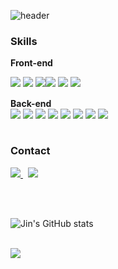 
![header](https://capsule-render.vercel.app/api?type=venom&color=0E77B0&height=150&text=Front-end%20Developer%20🐯&fontSize=60&fontColor=414141)

### Skills
<b>Front-end</b>
<div style="display:flex; flex-direction:row;">
    <img src="https://img.shields.io/badge/Typescript-3178C6?style=for-the-badge&logo=Typescript&logoColor=white"> &nbsp;
    <img src="https://img.shields.io/badge/Javascript-F7DF1E?style=for-the-badge&logo=Javascript&logoColor=white">&nbsp;
    <img src="https://img.shields.io/badge/angular-0F0F11?style=for-the-badge&logo=angular&logoColor=white">
    <br />
    <img src="https://img.shields.io/badge/React-61DAFB?style=for-the-badge&logo=React&logoColor=white">&nbsp;
    <img src="https://img.shields.io/badge/styledcomponents-DB7093?style=for-the-badge&logo=styledcomponents&logoColor=white">&nbsp;
    <img src="https://img.shields.io/badge/storybook-FF4785?style=for-the-badge&logo=storybook&logoColor=white">&nbsp;
    
</div>
<br>
<b>Back-end</b>
<div style="display:flex; flex-direction:row;">
    <img src="https://img.shields.io/badge/node.js-339933?style=for-the-badge&logo=nodedotjs&logoColor=white"> &nbsp;
    <img src="https://img.shields.io/badge/nest.js-E0234E?style=for-the-badge&logo=nestjs&logoColor=white"> &nbsp;
    <img src="https://img.shields.io/badge/graphql-E10098?style=for-the-badge&logo=graphql&logoColor=white"> &nbsp;
    <img src="https://img.shields.io/badge/postgresql-4169E1?style=for-the-badge&logo=postgresql&logoColor=white"> &nbsp;
    <br />
    <img src="https://img.shields.io/badge/mysql-4479A1?style=for-the-badge&logo=postgresql&logoColor=white"> &nbsp;
    <img src="https://img.shields.io/badge/amazon s3-569A31?style=for-the-badge&logo=amazons3&logoColor=white">&nbsp;
    <img src="https://img.shields.io/badge/amazon rds-527FFF?style=for-the-badge&logo=amazonrds&logoColor=white">&nbsp;
    <img src="https://img.shields.io/badge/amazonecs-FF9900?style=for-the-badge&logo=amazonecs&logoColor=white">&nbsp;
</div>

<br>

### Contact
<a href="https://h-ello-world.tistory.com/">
<img src="https://img.shields.io/badge/tistory-000000?style=for-the-badge&logo=tistory&logoColor=white">
</a>&nbsp;
<a href="https://velog.io/@2ujin">
<img src="https://img.shields.io/badge/velog-20C997?style=for-the-badge&logo=velog&logoColor=white">
</a>

<br><br>

![Jin's GitHub stats](https://github-readme-stats.vercel.app/api?username=2ujin&show_icons=true&bg_color=00000000)


<br />

<img src="https://hits.seeyoufarm.com/api/count/incr/badge.svg?url=https://github.com/2ujin&count_bg=%230E77B0&title_bg=%23CDC2C2&icon=github.svg&icon_color=%23E7E7E7&title=hits&edge_flat=false"/>
